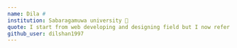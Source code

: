 ```yaml
---
name: Dila # 
institution: Sabaragamuwa university 🚩 
quote: I start from web developing and designing field but I now refer the network things mostly because I like to be cyber security expert.
github_user: dilshan1997
---
```


